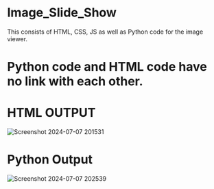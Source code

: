 # Image_Slide_Show

This consists of HTML, CSS, JS as well as Python code for the image viewer.

# Python code and HTML code have no link with each other.

# HTML OUTPUT
![Screenshot 2024-07-07 201531](https://github.com/NJ120903/Image_Slide_Show/assets/143824812/281cc16a-871d-4d04-a5df-e63a853a5738)

# Python Output
![Screenshot 2024-07-07 202539](https://github.com/NJ120903/Image_Slide_Show/assets/143824812/db482c61-1b67-4b17-899d-22a5a276ca5d)
